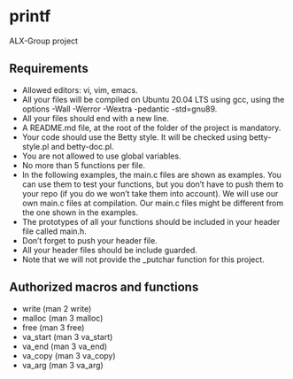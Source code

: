 # printf
ALX-Group project

## Requirements
- Allowed editors: vi, vim, emacs.
- All your files will be compiled on Ubuntu 20.04 LTS using gcc, using the options -Wall -Werror -Wextra -pedantic -std=gnu89.
- All your files should end with a new line.
- A README.md file, at the root of the folder of the project is mandatory.
- Your code should use the Betty style. It will be checked using betty-style.pl and betty-doc.pl.
- You are not allowed to use global variables.
- No more than 5 functions per file.
- In the following examples, the main.c files are shown as examples. You can use them to test your functions, but you don’t have to push them to your repo (if you do we won’t take them into account). We will use our own main.c files at compilation. Our main.c files might be different from the one shown in the examples.
- The prototypes of all your functions should be included in your header file called main.h.
- Don’t forget to push your header file.
- All your header files should be include guarded.
- Note that we will not provide the _putchar function for this project.

## Authorized macros and functions
- write (man 2 write)
- malloc (man 3 malloc)
- free (man 3 free)
- va_start (man 3 va_start)
- va_end (man 3 va_end)
- va_copy (man 3 va_copy)
- va_arg (man 3 va_arg)
